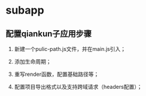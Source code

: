 # subapp

## 配置qiankun子应用步骤

1. 新建一个pulic-path.js文件，并在main.js引入；

2. 添加生命周期；

3. 重写render函数，配置基础路径等；

4. 配置项目导出格式以及支持跨域请求（headers配置）；
